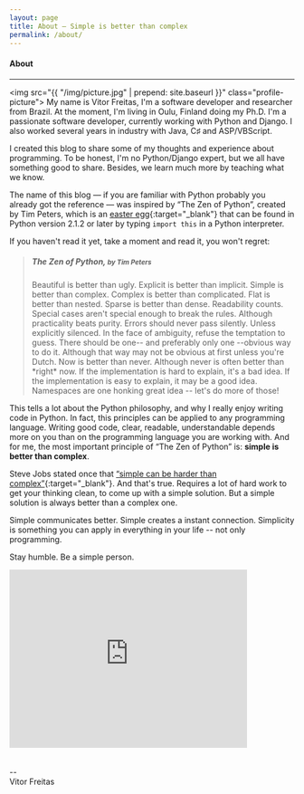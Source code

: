 ```yaml
---
layout: page
title: About — Simple is better than complex
permalink: /about/
---
```


<h4 class="page-title">About</h4>
<hr class="sm">


<img src="{{ "/img/picture.jpg" | prepend: site.baseurl }}" class="profile-picture">
My name is Vitor Freitas, I'm a software developer and researcher from Brazil. At the moment, I'm living in Oulu, Finland doing my Ph.D.
I'm a passionate software developer, currently working with Python and Django. I also worked several years in industry with Java, C♯ and ASP/VBScript.

I created this blog to share some of my thoughts and experience about programming. To be honest, I'm no Python/Django expert, but we all have something good to share. Besides, we learn much more by teaching what we know.

The name of this blog — if you are familiar with Python probably you already got the reference — was inspired by “The Zen of Python”, created by Tim Peters, which is an [easter egg][the-zen-of-python]{:target="_blank"} that can be found in Python version 2.1.2 or later by typing `import this` in a Python interpreter.

If you haven't read it yet, take a moment and read it, you won't regret:

> <h5>The Zen of Python, <small>by Tim Peters</small></h5>
> Beautiful is better than ugly.  
> Explicit is better than implicit.  
> Simple is better than complex.  
> Complex is better than complicated.  
> Flat is better than nested.  
> Sparse is better than dense.  
> Readability counts.  
> Special cases aren't special enough to break the rules.  
> Although practicality beats purity.  
> Errors should never pass silently.  
> Unless explicitly silenced.  
> In the face of ambiguity, refuse the temptation to guess.  
> There should be one-- and preferably only one --obvious way to do it.  
> Although that way may not be obvious at first unless you're Dutch.  
> Now is better than never.  
> Although never is often better than *right* now.  
> If the implementation is hard to explain, it's a bad idea.  
> If the implementation is easy to explain, it may be a good idea.  
> Namespaces are one honking great idea -- let's do more of those!

This tells a lot about the Python philosophy, and why I really enjoy writing code in Python. In fact, this principles can be applied to any programming language. Writing good code, clear, readable, understandable depends more on you than on the programming language you are working with. And for me, the most important principle of “The Zen of Python” is: **simple is better than complex**.

Steve Jobs stated once that [“simple can be harder than complex”][steve-jobs-quote]{:target="_blank"}. And that's true. Requires a lot of hard work to get your thinking clean, to come up with a simple solution. But a simple solution is always better than a complex one.

Simple communicates better. Simple creates a instant connection. Simplicity is something you can apply in everything in your life -- not only programming.

Stay humble. Be a simple person.

<iframe width="420" height="315" src="https://www.youtube.com/embed/sHQ_aTjXObs" frameborder="0" allowfullscreen style="margin-bottom: 20px"></iframe>

--  
Vitor Freitas

[the-zen-of-python]: https://www.python.org/dev/peps/pep-0020/
[steve-jobs-quote]: http://www.businessweek.com/1998/21/b3579165.htm
